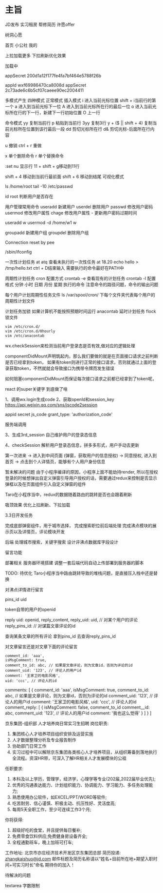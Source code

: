 # 主旨

JD发布
实习租房
帮修简历
许愿offer

树洞心愿

首页
小公社
我的

上拉加载更多
下拉刷新优化效果

加载中

appSecret  200d1a12f177fe4fa7bf464e5788f26b

appId wxf69986470ca8008d
appSecret 2c73ade6c6b5cf07caeee90ec2004411

多模式产生
四种模式
正常模式
插入模式
i 进入当前光标位置
shift + i当前行的第一个
a 进入到当前光标下一位
A 进入到当前光标所在行的最后一位
o 进入当前光标所在行的下一行，新建下一行初始位置
O 上一行

命令模式
yy 复制当前行
p 粘贴到当前行
3yy 复制3行
y + ($ || shift + 4) 复制当前光标所在位置到该行最后一段
dd 剪切光标所在行
d& 剪切光标-后面所在行内容

u 撤销 
ctrl + r 重做

x 单个删除命令
r 单个替换命令

:set nu 显示行
11 + shift + g移动到11行

shift + 4 移动到当前行最前面
shift + 6 移动到结尾
可视化模式


ls /home/root
tail -10  /etc/passwd

id root 判断用户是否存在

用户管理常用命令
useradd 新建用户
userdel 删除用户
passwd 修改用户密码
usermod 修改用户属性
chage 修改用户属性 - 更新用户密码过期时间

useradd w
usermod -d /home/w1 w

groupadd 新建用户组
groupdel 删除用户组


 Connection reset by pee

/sbin/ifconfig

一次性计划任务 at
atq 查看未执行的一次性任务
at 18.20
echo hello > /tmp/hello.txt
ctrl + D结束输入
需要执行的命令最好在PATH中


周期性计划任务 cron
配置方式 crontab -e
查看现有的计划任务
crontab -l
配置格式
分钟 小时 日期 月份 星期 执行的命令
注意命令的路径问题，命令的输出问题

每个用户计划周期性任务文件
ls /var/spool/cron/ 下每个文件夹代表每个用户的周期性计划文件

计划任务加锁
如果计算机不能按照预期时间运行
anacontab 延时计划任务
flock 锁文件

```bash
vim /etc/cron.d/ 
vim /etc/cron.d/0hourly
vim /etc/anacontab

```


wx.checkSession来检测当前用户登录态是否有效,做对应的逻辑处理

componentDidMount声明筑起内，那么我们要做的就是在页面接口请求之前判断是否已经拿到token，
如果有token则进行正常的接口请求，否则就通过上面的登录获取token，不然就就会导致接口为携带令牌而发生错误


如何阻塞componentDidMount而保证每次接口请求之前都已经拿到了token呢，

react 的super关键字 到底做了啥

1、调用wx.login生成code
2、获取openId和session_key
https://api.weixin.qq.com/sns/jscode2session

appid
secret
js_code
grant_type: 'authorization_code'

服务端调用

3、生成3rd_session 自己维护用户的登录态信息

4、checkSession
解析用户登录态信息，拼多多形式，用户手动去更新

第一次进来 
-> 进入到中间页面 (弹窗，获取用户的信息授权) 
-> 同意授权, 进入到首页
-> 点击到个人详情页，能够有个人用户身份信息


暂未解决的问题
由于小程序编译的原因，小程序上面不能劫持render, 所以在授权登录的时候想弹出自定义弹窗引导用户授权的话，需要通过redux来控制是否显示弹框以及在页面组件引入自定义弹窗的组件

Taro在小程序当中，redux的数据随着路由的跳转是否也会跟着刷新

吸顶效果
优化上拉刷新、下拉加载

3.3日开发任务

完成底部弹窗组件，用于城市选择，
完成搜索职位前后端处理
完成沸点模块的展示页以及详情页，评论模块开发

后端
处理城市搜索，关键字搜索
设计评沸点数据库字段设计

留言功能

部署相关
服务器环境搭建
调整一套后端代码自动上传部署到服务器的脚本


TODO: 待优化
Taro小程序当中路由跳转导致的堆栈问题，是直接压入栈中还是替换


对沸点详情进行留言

pins_id
uid


token自带的用户的openid

reply
  uid: openid,
  reply_content,
  reply_uid: uid, // 对某个用户的评论
  reply_pins_id: // 对谋篇文章评论的id

查询某条文章的所有评论
  拿到pins_id 去查询reply_pins_id


对文章留言还是对文章下面的评论留言

    comment_id: 'aaa',
    isMsgComment: true,
    comment_to_id: abc, // 如果是文章评论，则为文章id，否则为评论的id
    comment_uid: '123', // 评论人的用户id
    comment: '王家卫的电影风格',
    uid: 'ccc', // 评论人的id

comments: [
  {
    comment_id: 'aaa',
    isMsgComment: true,
    comment_to_id: abc, // 如果是文章评论，则为文章id，否则为评论的id
    comment_uid: '123', // 评论人的用户id
    comment: '王家卫的电影风格',
    uid: 'ccc', // 评论人的id
    comment_reply: [
      {
        isMsgComment: false,
        comment_to_id
        comment__id: abc,
        comment_uid: '123', // 评论人的用户id
        comment: '我也这么觉得'
      }
    ]
  }
]

京东集团-组织部  人才培养岗日常实习生招聘
岗位职责:
1. 集团核心人才培养项目组织安排及运营实施
2. 人才数据整理分析及专业报告制作
3. 协助部门日常工作
4. 实习过程中可以解除京东集团各类核心人才培养项目，从组织筹备到落地执行全流程。资深HR带，可深入了解HR相关人才发展模块的公祖

任职要求:
1. 本科及以上学历，管理学，经济学，心理学等专业(202届,2022届毕业优先);
2. 优秀的沟通表达能力、计划组织能力、协调能力、学习能力、多任务处理能力;
3. 熟悉使用办公软件，如EXCEL/PPT/WORD等软件;
4. 吃苦耐劳、信心谨慎、积极主动、抗压性好、灵活度高;
5. 每周5天全职工作，至少可连续工作3个月;

你将获得:
1. 超级好吃的食堂，并且提供每日餐补;
2. 免费零食饮料供应;免费健身房设备齐全;
3. 全程通勤班车，晚上加班可打车;

工作地址:
北京市亦庄经济技术开发区京东集团总部
简历投递: zhangkaishuo@jd.com
邮件标题及简历名称请以“姓名+目前所在地+期望入职时间+可实习时长”命名
期待你的加入！



待解决的问题

textarea 字数限制
